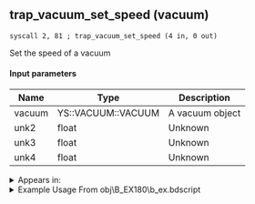 ## trap_vacuum_set_speed (vacuum)

`syscall 2, 81 ; trap_vacuum_set_speed (4 in, 0 out)`

Set the speed of a vacuum

#### Input parameters
| Name | Type | Description
|------|------|------------
| vacuum   | YS::VACUUM::VACUUM   | A vacuum object
| unk2   | float   | Unknown
| unk3   | float   | Unknown
| unk4   | float   | Unknown




<details>
	<summary>Appears in:</summary>
| filename | Entity (obj)
|----------|-------------
| obj\B_EX180\b_ex.bdscript       | ((?) Xemnas’s dragon (Throne))          
| obj\B_EX260\b_ex.bdscript       | ((B) Xemnas (Armor))          
| obj\F_WI310\f_wi.bdscript       | ((F) ??? (WI))          

</details>

<details>
	<summary>Example Usage From obj\B_EX180\b_ex.bdscript</summary>
```plaintext
L5602:
 pushFromFWp W4264
 pushFromFSp 72
 pushFromFSp 72
 pushFromFSp 72
 syscall 2, 81 ; trap_vacuum_set_speed (4 in, 0 out)
 gosub 24, L3255
 memcpyToSp 16, 96
 pushFromPSp 96
 syscall 6, 63 ; trap_obj_is_damage_motion (1 in, 1 out)
 jz L5627
 syscall 1, 295 ; trap_camera_reset (0 in, 0 out)
 jmp L5627
```
</details>

